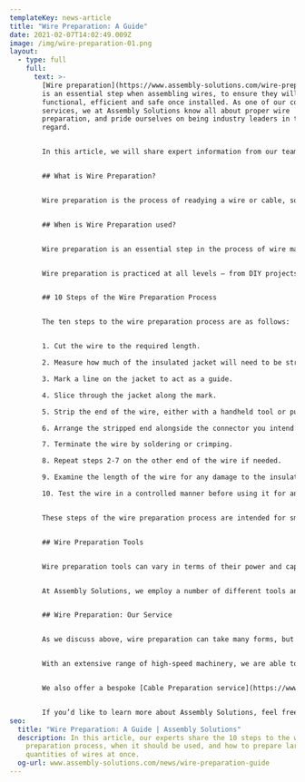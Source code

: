 ```yaml
---
templateKey: news-article
title: "Wire Preparation: A Guide"
date: 2021-02-07T14:02:49.009Z
image: /img/wire-preparation-01.png
layout:
  - type: full
    full:
      text: >-
        [Wire preparation](https://www.assembly-solutions.com/wire-preparation)
        is an essential step when assembling wires, to ensure they will be
        functional, efficient and safe once installed. As one of our core
        services, we at Assembly Solutions know all about proper wire
        preparation, and pride ourselves on being industry leaders in this
        regard.


        In this article, we will share expert information from our team about wire preparation, the steps involved in the wire prep process, and how to find a suitable wire preparation service that will deliver a quality product.


        ## What is Wire Preparation?


        Wire preparation is the process of readying a wire or cable, so that a connector can be attached. Manufacturers will often have specific requirements when it comes to wire preparation, depending on their intended purpose. Wires must be prepared by experienced individuals or professionals, to ensure that the connections are both functional and safe.


        ## When is Wire Preparation used?


        Wire preparation is an essential step in the process of wire manufacture. Once the metal core of the wire has been ground, heated, and the proper insulation applied to contain the current and protect users, it can be then be prepared for connection. 


        Wire preparation is practiced at all levels – from DIY projects, to mass-scale manufacture. It is key to both the safety and functionality of whichever product or machine the wire will be used to power. 


        ## 10 Steps of the Wire Preparation Process


        The ten steps to the wire preparation process are as follows:


        1. Cut the wire to the required length.

        2. Measure how much of the insulated jacket will need to be stripped.

        3. Mark a line on the jacket to act as a guide.

        4. Slice through the jacket along the mark.

        5. Strip the end of the wire, either with a handheld tool or purpose-built machine.

        6. Arrange the stripped end alongside the connector you intend to use.

        7. Terminate the wire by soldering or crimping.

        8. Repeat steps 2-7 on the other end of the wire if needed.

        9. Examine the length of the wire for any damage to the insulated jacket.

        10. Test the wire in a controlled manner before using it for any projects.


        These steps of the wire preparation process are intended for small-scale and DIY projects. However, if you require a number of wires to be prepared at once, we would recommend employing a wire preparation service that can guarantee quality, as well as a high quantity of prepared wires.


        ## Wire Preparation Tools


        Wire preparation tools can vary in terms of their power and capacity to prepare multiple wires at once. Even a standard, household pair of wire strippers can be considered a wire preparation tool. However, in the manufacturing world, wire preparation tools are often much more complex and must be operated by trained professionals or engineers.


        At Assembly Solutions, we employ a number of different tools and machines in our wire preparation process. With a variety of purpose-built devices and apparatus at our disposal, we are able to meet the needs of customers from a wide range of industries, and pride ourselves on delivering an industry-leading wire prep service.


        ## Wire Preparation: Our Service


        As we discuss above, wire preparation can take many forms, but if you’re looking for high-spec wires for manufacturing, our in-house [wire preparation service](https://www.assembly-solutions.com/wire-preparation) is second to none. 


        With an extensive range of high-speed machinery, we are able to provide large quantities of prepped wires, to meet your exact business requirements. Our engineers can produce 5,000 prepped and assembled wires per minute, which means you can save both time and labour costs when you order from us.  And with our team of highly experienced specialists manning the machine, each wire you will receive will be sure to meet our strict quality assurance standards.


        We also offer a bespoke [Cable Preparation service](https://www.assembly-solutions.com/cable-preparation), using streamlined production lines for a fast turnaround, paired with superior quality control. Our custom service can be tailored specifically to your requirements. We have the ability to reverse-engineer products from a sample, but our experts are equally happy to meet and discuss your project in person, to ensure you receive the ideal product, matched to your exact specifications.


        If you’d like to learn more about Assembly Solutions, feel free to visit our [About page](https://www.assembly-solutions.com/about), or to see what Assembly Solutions can do for you, you can make an enquiry via our dedicated [Contact page](https://www.assembly-solutions.com/contact).
seo:
  title: "Wire Preparation: A Guide | Assembly Solutions"
  description: In this article, our experts share the 10 steps to the wire
    preparation process, when it should be used, and how to prepare large
    quantities of wires at once.
  og-url: www.assembly-solutions.com/news/wire-preparation-guide
---
```

